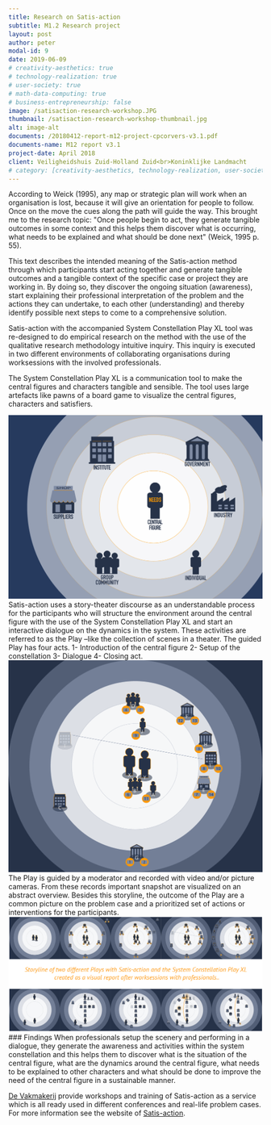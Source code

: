 ```yaml
---
title: Research on Satis-action
subtitle: M1.2 Research project
layout: post
author: peter
modal-id: 9
date: 2019-06-09
# creativity-aesthetics: true
# technology-realization: true
# user-society: true
# math-data-computing: true
# business-entrepreneurship: false
image: /satisaction-research-workshop.JPG
thumbnail: /satisaction-research-workshop-thumbnail.jpg
alt: image-alt
documents: /20180412-report-m12-project-cpcorvers-v3.1.pdf
documents-name: M12 report v3.1
project-date: April 2018
client: Veiligheidshuis Zuid-Holland Zuid<br>Koninklijke Landmacht
# category: [creativity-aesthetics, technology-realization, user-society, math-data-computing]
---
```

According to Weick (1995), any map or strategic plan will work when an organisation is lost, because it will give an orientation for people to follow. Once on the move the cues along the path will guide the way. This brought me to the research topic:
"Once people begin to act, they generate tangible outcomes in some context and this helps them discover what is occurring, what needs to be explained and what should be done next" (Weick, 1995 p. 55).

This text describes the intended meaning of the Satis-action method through which participants start acting together and generate tangible outcomes and a tangible context of the specific case or project they are working in. By doing so, they discover the ongoing situation (awareness), start explaining their professional interpretation of the problem and the actions they can undertake, to each other (understanding) and thereby identify possible next steps to come to a comprehensive solution.

Satis-action with the accompanied System Constellation Play XL tool was re-designed to do empirical research on the method with the use of the qualitative research methodology intuitive inquiry. This inquiry is executed in two different environments of collaborating organisations during worksessions with the involved professionals.

The System Constellation Play XL is a communication tool to make the central figures and characters tangible and sensible. The tool uses large artefacts like pawns of a board game to visualize the central figures, characters and satisfiers.

<img src="/assets/images/satisaction-design-thumbnail.png" class="case-image" alt="">
Satis-action uses a story-theater discourse as an understandable process for the participants who will structure the environment around the central figure with the use of the System Constellation Play XL and start an interactive dialogue on the dynamics in the system. These activities are referred to as the Play –like the collection of scenes in a theater. The guided Play has four acts.
1- Introduction of the central figure
2- Setup of the constellation
3- Dialogue
4- Closing act.

<img src="/assets/images/satisaction-research-workshop-visual.png" class="case-image" alt="">
The Play is guided by a moderator and recorded with video and/or picture cameras. From these records important snapshot are visualized on an abstract overview. Besides this storyline, the outcome of the Play are a common picture on the problem case and a prioritized set of actions or interventions for the participants.

<img src="/assets/images/satisaction-researchslide.jpg" class="case-image" alt="">
### Findings
When professionals setup the scenery and performing in a dialogue, they generate the awareness and activities within the system constellation and this helps them to discover what is the situation of the central figure, what are the dynamics around the central figure, what needs to be explained to other characters and what should be done to improve the need of the central figure in a sustainable manner.

<a href="https://www.devakmakerij.nl" target="_blank">De Vakmakerij</a> provide workshops and training of Satis-action as a service which is all ready used in different conferences and real-life problem cases. For more information see the website of <a href="https://www.satis-action.nl" target="_blank">Satis-action</a>.

<!-- During the M1.2 project research on the Satis-action methodology was executed with the following question. <br>How does Satis-action improve the collaboration between organisations working in a specific case on wicked problems?
Central figures are visualized by a person-artefact. Characters are designed in six predefined forms and satisfiers are visualized by coins. -->
